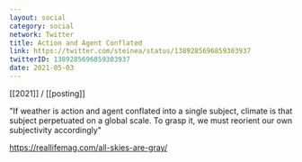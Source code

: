 ```yaml
---
layout: social
category: social
network: Twitter
title: Action and Agent Conflated
link: https://twitter.com/steinea/status/1389285696859303937
twitterID: 1389285696859303937
date: 2021-05-03
---
```


[[2021]] / [[posting]]

"If weather is action and agent conflated into a single subject, climate is that subject perpetuated on a global scale. To grasp it, we must reorient our own subjectivity accordingly"

<https://reallifemag.com/all-skies-are-gray/>
